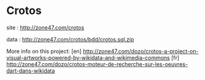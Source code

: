 Crotos
======

site : http://zone47.com/crotos

data : http://zone47.com/crotos/bdd/crotos.sql.zip

More info on this project:
[en] http://zone47.com/dozo/crotos-a-project-on-visual-artworks-powered-by-wikidata-and-wikimedia-commons
[fr] http://zone47.com/dozo/crotos-moteur-de-recherche-sur-les-oeuvres-dart-dans-wikidata
